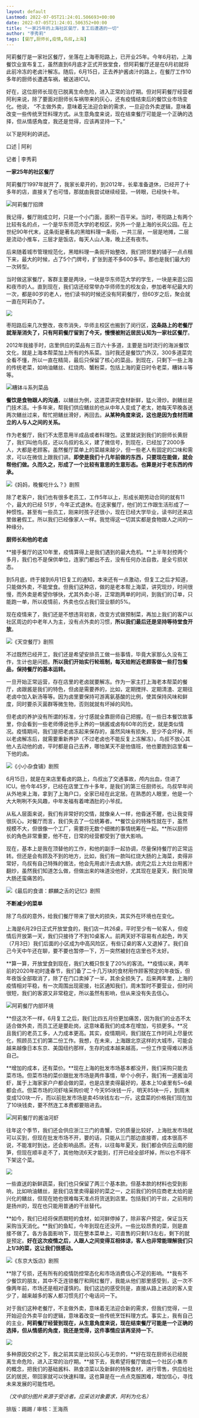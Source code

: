 ```yaml
---
layout: default
Lastmod: 2022-07-05T21:24:01.506693+00:00
date: 2022-07-05T21:24:01.506352+00:00
title: "一家25年的上海社区餐厅，复工后遭遇的一切"
author: "李秀莉"
tags: [餐厅,厨师长,疫情,鸟叔,上海]
---
```


  

  

阿莉餐厅是一家社区餐厅，坐落在上海枣阳路上，已开业25年。今年6月初，上海餐饮业宣布复工，虽然直到6月底才正式开放堂食，但阿莉餐厅还是在6月初就将此前冷冻的老卤汁解冻。随后，6月15日，正去养护酱卤汁的路上，在餐厅工作10多年的厨师长遭遇车祸，被送进ICU。

好在，这位厨师长现在已脱离生命危险，进入正常的治疗期。但对阿莉餐厅经营者阿利来说，除了要面对厨师长车祸带来的灰心，还有疫情结束后的餐饮业市场变化。他说， “不主做外卖，意味着无法迎合新的需求，一旦迎合外卖逻辑，意味着改变一些传统烹饪料理方式。从生意角度来说，现在结束餐厅可能是一个正确的选择，但从情感角度，我还是觉得，应该再坚持一下。”

以下是阿利的讲述。

  

  

口述 | 阿利

记者 | 李秀莉

**一家25年的社区餐厅**

阿莉餐厅1997年就开了，我家长辈开的，到2012年，长辈准备退休，已经开了十多年的店，直接关了也可惜，那就由我尝试继续经营。一转眼，已经快十年。  

![](https://images.weserv.nl/?url=https%3A//mmbiz.qpic.cn/mmbiz_png/1bLwibHRep102ezrZugHqHAVxllwcibNQRMOtoNZ8j9icHeu6JIZsJNsnYNnTVAhvkRYE8L8PLFYyLtduKqZVQLpA/640%3Fwx_fmt%3Dpng)阿莉餐厅招牌

我记得，餐厅刚成立时，只是一个小门面，面积一百平米。当时，枣阳路上有两个比较有名的点，一个是华东师范大学的老校区，另外一个是上海的长风公园。在上世纪90年代末，这条街是著名的黑暗料理一条街，一共三层，一层是地摊，二层是流动小推车，三层才是饭店，每天人山人海，晚上还有夜市。

后来随着城市管理规范化，黑暗料理一条街开始整改，我们把邻里的铺子一点点租下来，最大的时候，占了5个门牌号，扩张到差不多600多平。那也是我们最大的一次转型。

当时做这家餐厅，客群主要是两块，一块是华东师范大学的学生，一块是来逛公园和夜市的人。直到现在，我们店还经常举办华师师生的校友会，参加者年纪最大的一次，都是80岁的老人，他们读书的时候还没有阿莉餐厅，但60岁之后，聚会就一直在阿莉办了。

![](https://images.weserv.nl/?url=https%3A//mmbiz.qpic.cn/mmbiz_jpg/1bLwibHRep102ezrZugHqHAVxllwcibNQRJlUx9icHuPGn6SRuzTwNtMVKGicfpnHicKV0Pcx6K2wpXf56Iyhl0aapg/640%3Fwx_fmt%3Djpeg)

枣阳路后来几次整改，夜市消失，华师主校区也搬到了闵行区，**这条路上的老餐厅就渐渐消失了，只有阿莉餐厅留到了今天，慢慢被附近居民认知为一家社区餐厅**。

2012年我接手时，店里供应的菜品有三百六十多道，主要是当时流行的海派餐饮文化，就是上海本帮菜加上所有的外系菜。当时我还是餐饮门外汉，300多道菜完全看不懂，所以一直在精简，最后只保留了核心的菜品，到现在，只剩下一些上海的传统老菜，如响油鳝丝、红烧肉、蟹粉菜，包括上海的夏日时令老菜，糟钵斗等等。

![](https://images.weserv.nl/?url=https%3A//mmbiz.qpic.cn/mmbiz_jpg/1bLwibHRep102ezrZugHqHAVxllwcibNQRdhSibliaxoWojRwofnMOMszSrsLppWncBPBd8nNziarT6J62SMb2BsCmQ/640%3Fwx_fmt%3Djpeg)糟钵斗系列菜品

**餐饮是食物跟人的沟通**，以鳝丝为例，这道菜讲究食材新鲜，猛火滑炒。剥鳝丝是门技术活。十多年来，帮我们供应鳝丝的也从中年人变成了老太，她每天早晚各送两次鳝丝过来，帮忙把鳝丝滑好，再回去。**从某种角度来说，这也是因为食材而建立的人与人之间的关系。**

作为老餐厅，我们不太愿意用半成品或者料理包。这里就说到我们的厨师长黄厨了，我们叫他鸟叔，还以鸟叔的名义，建了微信号，到现在，已经加了2000多人，大都是老顾客。虽然餐厅菜单上的菜越来越少，但一些老人有固定的口味和需求，可以在微信上跟我们讲。**即使是我们十几年前做的东西，只要现在能做，就会帮他们做。久而久之，形成了一个比较有意思的生意形态。也算是对于老东西的传承。**

![](https://images.weserv.nl/?url=https%3A//mmbiz.qpic.cn/mmbiz_jpg/1bLwibHRep102ezrZugHqHAVxllwcibNQRCTj2GKshxT7DDGuBxIpcYUYyEgVqVjQzTawLel5Jibv7QS3rXudPFtQ/640%3Fwx_fmt%3Djpeg)《妈妈，晚餐吃什么？》剧照

除了老客户，我们也有很多老员工，工作5年以上，形成长期劳动合同的就有11个，最大的已经 51岁，今年正式退休。在这家餐厅，他们的工作跟生活形成了一种惯性。甚至有一些员工，刚来时孩子还很小，现在已经大学毕业，读书时还来店里做暑假工。所以我们已经像家人一样。我觉得这一切其实都是食物跟人之间的一种缘分。

**厨师长和他的老卤**

**接手餐厅的这10年里，疫情算得上是我们遇到的最大危机。**上半年封控两个多月，我们也不是保供单位，连家门都出不去，没有任何办法自救，是全亏损状态。

到5月底，终于接到6月1日复工的通知，本来还有一点激动，但复工之后才知道，只能做外卖，不能堂食。但我们这种店，做的是老本帮上海菜，讲究现炒，时间很慢，而外卖是希望你够快，尤其外卖小哥，正常跑两单的时间，到我们的订单，只能跑一单，所以疫情前，外卖也仅占我们营业额的5%。

现在疫情来了，我们还是不想违背初衷，改变方式做预制菜，再加上我们的客户以社区周边的中老年人为主，没有点外卖的习惯，**所以我们最后还是坚持等待堂食开放**。

![](https://images.weserv.nl/?url=https%3A//mmbiz.qpic.cn/mmbiz_jpg/1bLwibHRep102ezrZugHqHAVxllwcibNQRwicckTqEiaRGJl4bREdlYMD6LKITWFO4odvibfSgqH8G3Kj2saufPssFA/640%3Fwx_fmt%3Djpeg)《天空餐厅》剧照

不过既然已经开工，我们还是希望安排员工做一些事情，毕竟大家那么久没有工作，生计也是问题。**所以我们开始实行轮班制，每天给附近老顾客做一些打包餐品，保持餐厅的基本运转。**

一旦开始正常运营，存在店里的老卤就要解冻。作为一家主打上海老本帮菜的餐厅，卤跟酱是我们的特色，但卤是需要养的，比如，定期搅拌、定期清渣、定期往老卤中加入新汤等等。因为卤里要保持可游离氨基酸的比例，使其保持风味和鲜度，同时要杀灭菌群等微生物，否则就就有坏掉的风险。

但老卤的养护没有所谓的标准，分寸感就全靠厨师自己把握。在一些日本餐饮故事里，你会看到一些老师傅说他手上养的一锅酱或卤有60年的历史，就是类似情况。疫情期间，我们是把老卤冻起来保存的，虽然风味有损失，至少不会坏掉，所以老卤解冻后，就需要重新养护（不过老卤也不能反复上冻解冻）。鸟叔不放心其他人去动他的卤，平时都是自己去养，哪怕某天不是他值班，他也要跑到店里看一下他的卤。

![](https://images.weserv.nl/?url=https%3A//mmbiz.qpic.cn/mmbiz_jpg/1bLwibHRep102ezrZugHqHAVxllwcibNQRKECSgDgRWH1lyot6uibsxicvQWIg08dxajcRx0sRpD3a27kjM8Bdicq1w/640%3Fwx_fmt%3Djpeg)《小小杂食铺》剧照

6月15日，就是在来店里看卤的路上，鸟叔出了交通事故，颅内出血，住进了ICU。他今年45岁，已经在店里工作十多年，是我们的第三任厨师长。鸟叔早年间从外地来上海，拿到了上海户口，全家已经在此定居。在熟悉的人眼里，他是一个大大咧咧不失风趣，中年发福有着啤酒肚的小爷叔。

从私人层面来说，我们有非常好的交情，就像亲人一样，他昏迷不醒，也让我变得很灰心。对餐厅而言，我们失去了一位统筹者。**餐饮业的特殊性就在于，虽然规模不大，但很像一个工厂，需要将无数个细微的事情统筹在一起。**所以厨师长的角色非常重要，他不在，日常的经营都受到了很大影响。

现在，基本上是我在顶替他的工作，和他的副手一起协调，尽量保持餐厅的正常运转。但还是会有顾及不到的地方，比如，我们有一款叫红烧大肠的上海菜，卖得非常好，鸟叔有自己特殊的做法，他会先用卤汁去卤大肠，卤完之后上大灶台用酱汁翻炒，虽然我们知道怎么做，但做出来的味道没他好，尤其现在是夏天，我们处理大肠还蛮痛苦的。

![](https://images.weserv.nl/?url=https%3A//mmbiz.qpic.cn/mmbiz_jpg/1bLwibHRep102ezrZugHqHAVxllwcibNQRT2xcYYwg2lxJQ5ldbfmqTZU78KS0MtFT23tDtUXZRyb7pxGDMrfpoA/640%3Fwx_fmt%3Djpeg)《最后的食谱：麒麟之舌的记忆》剧照

**不断减少的菜单**

除了鸟叔的意外，给我们餐厅带来了很大的损失，其实外在环境也在变化。

上海是6月29日正式开放堂食的，我们店一共26桌，平时至少有一轮客人，但疫情后开放第一天，我们只接待了不到10桌客人。前两天好不容易有点起色，昨天（7月3日）我们后面的小区成为中高风险区，有些订桌的客人又退掉了。我们自己今天中午还在聊，要不要也暂停一下，万一突然被封在店里也不太好。

**算一算，开放堂食到现在，我们大概只恢复了20%的客流。**疫情以来，两年前的2020年初时逢春节，我们备了二十几万块的食材用作顾客预定的年夜饭，但年夜饭全部取消了，除了在门口卖掉了一半，其余全损失了。后来两年里，上海的疫情相对平稳，有一次周围出现密接，社区通知我们，周末暂时不要营业，但时间很短，我们的客源又非常稳定，所以虽然有影响，但从来没有失去信心。

![](https://images.weserv.nl/?url=https%3A//mmbiz.qpic.cn/mmbiz_jpg/1bLwibHRep102ezrZugHqHAVxllwcibNQR0KLtIcnlYK6P9UpD6bmtovHVj6cPA5ibLBG5VYfkS2LBjetFnKpTahg/640%3Fwx_fmt%3Djpeg)阿莉餐厅内部环境

**但这次不一样，6月复工之后，我们比四五月份更加痛苦，因为我们的业态不太适合做外卖，而员工还是要赴岗，这意味着我们的成本在增加，亏损更多。**况且我们的老员工多，人力成本更高。其实，疫情期间，我们就在工作时间上尽量优化，照顾员工们的第二份工作。我想，在未来，上海跟北京这样的大城市，可能会越来越像日本东京、美国纽约那样，生存的成本越来越高，一份工作变得难以养活自己。

**增加的成本，还有菜价。**现在上海的批发市场基本都没开，我们采购只能去菜市场。但菜市场的菜价跟批发市场是两件事情，举个小例子，我们有一道酱油河虾，属于上海家家户户都会做的菜，也是店里卖得最好的，基本上10桌里有5~6桌都会点。但菜市场的河虾啥采购价呢？今天95块钱一斤，明天85块一斤，到周末变成120块一斤，而以前批发市场是卖45块钱左右一斤。这盘菜的价格我们现在加了10块钱卖，要不然连工本费都要赔进去。

![](https://images.weserv.nl/?url=https%3A//mmbiz.qpic.cn/mmbiz_jpg/1bLwibHRep102ezrZugHqHAVxllwcibNQRqbek7pvjceYVBrkPk4cLL8cSmmHx3T8XXY6ImsqvLibahpKG2PYf5KQ/640%3Fwx_fmt%3Djpeg)阿莉餐厅的酱油河虾

往年这个季节，我们还会供应浙江三门的青蟹，它的质量比较好，上海批发市场就可以买到，但现在批发市场不开，要的话，只能从三门那边直接寄，成本很高不说，不能准时到达，还会影响品质。还有，以往每年夏天，我们都会供应云南的甜笋，但现在顺丰走不了，其他物流6天才能到，打开已经全部坏掉，所以也不得不下架这个菜。

![](https://images.weserv.nl/?url=https%3A//mmbiz.qpic.cn/mmbiz_jpg/c2Sib3Mp7pONrcrfoFMCCkT5Z1cyiaWO74V8GkY8HEcjx1PaNFiaOd4Cdql0ZaC2LXdcppQCmTlSiagAAqmgfVHU4g/640%3Fwx_fmt%3Djpeg)

一些直送的新鲜蔬菜，我们也只保留了两三个基本款。但基本款的材料也受到影响，比如响油鳝丝，是我们店里卖得最好的菜之一，之前我们的供应商老太给的是兴化的鳝丝，但现在她也很难每天准点将货送到店里。包括我们的干丝，之前用的是扬州的，现在也只能用普通的干丝替代。

**如今，我们已经将保质期短的食材，如河鲜停掉了，除非客户预定，保证当天采购当天消化。**我们的鱼缸，今年到现在还没开。一些比较昂贵的菜，则是直接不做了。各方各面影响下，现在整本菜单上，可直售的只剩1/3左右，剩下的就是预定。**好在这次疫情之后，人跟人之间变得互相体谅，客人也非常能理解我们只上1/3的菜，这让我们很感动。**

![](https://images.weserv.nl/?url=https%3A//mmbiz.qpic.cn/mmbiz_jpg/1bLwibHRep102ezrZugHqHAVxllwcibNQRNd2U2ibe3rT5U9YfTIhodLUVZ3WPRQiak4k9Ykt24AIEFiaJQiaNibMdwrw/640%3Fwx_fmt%3Djpeg)《东京大饭店》剧照

**除了亏损，还有所有的疫情防控常态化和市场消费信心不足的影响。**我有不少餐饮的朋友，其中不乏连锁餐厅和网红餐厅，我能从他们那里感受到，这一次不像两年前，市场还是相对谨慎的。我们这边的感受则是，直接从路上进店的客人变少了，越来越多的客人都习惯先打个电话问一下。

对于我们这种老餐厅，不主做外卖，意味着无法迎合新的需求，但我们觉得，一旦开始迎合外卖平台的逻辑，意味着改变一些传统烹饪料理方式。事实上，我有自己的主业，**阿莉餐厅经营到现在，从生意角度来说，现在结束餐厅可能是一个正确的选择，但从情感的角度，我还是觉得，这件事情应该再坚持一下**。

![](https://images.weserv.nl/?url=https%3A//mmbiz.qpic.cn/mmbiz_jpg/1bLwibHRep102ezrZugHqHAVxllwcibNQRc8UupibKO48WFDlgwSeBFDPmsMxKAE3gDDRjwbiaicnIoqae5Za9yObIA/640%3Fwx_fmt%3Djpeg)

多种原因交织之下，我之前其实是比较灰心与无奈的，**好在现在厨师长已经脱离生命危险，进入正常的治疗期。**接下去，我希望将餐厅做成一个社区小集市的概念，把我们的基础酱料、熟食凉菜以及新鲜的特殊食材，进行零售，供应给社区的居民，带回家就可以快速料理。这也算是在一点点克服困难，增加信心，寻找未来发展的可能性吧。

_（文中部分图片来源于受访者。应采访对象要求，阿利为化名）_

  

  

  

  

  

  

排版：踢踢 / 审核：王海燕

